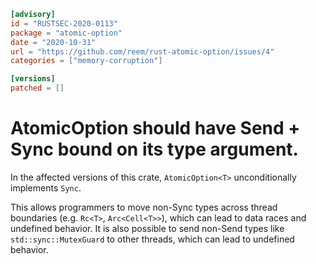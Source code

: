 ```toml
[advisory]
id = "RUSTSEC-2020-0113"
package = "atomic-option"
date = "2020-10-31"
url = "https://github.com/reem/rust-atomic-option/issues/4"
categories = ["memory-corruption"]

[versions]
patched = []
```

# AtomicOption should have Send + Sync bound on its type argument.

In the affected versions of this crate,
`AtomicOption<T>` unconditionally implements `Sync`.

This allows programmers to move non-Sync types across thread boundaries (e.g. `Rc<T>`, `Arc<Cell<T>>`), which can lead to data races and undefined behavior. 
It is also possible to send non-Send types like `std::sync::MutexGuard` to other threads, which can lead to undefined behavior.
